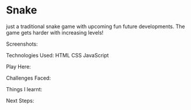# Snake
just a traditional snake game with upcoming fun future developments.
The game gets harder with increasing levels!

Screenshots:

Technologies Used: HTML CSS JavaScript

Play Here: 

Challenges Faced:

Things I learnt:

Next Steps:

